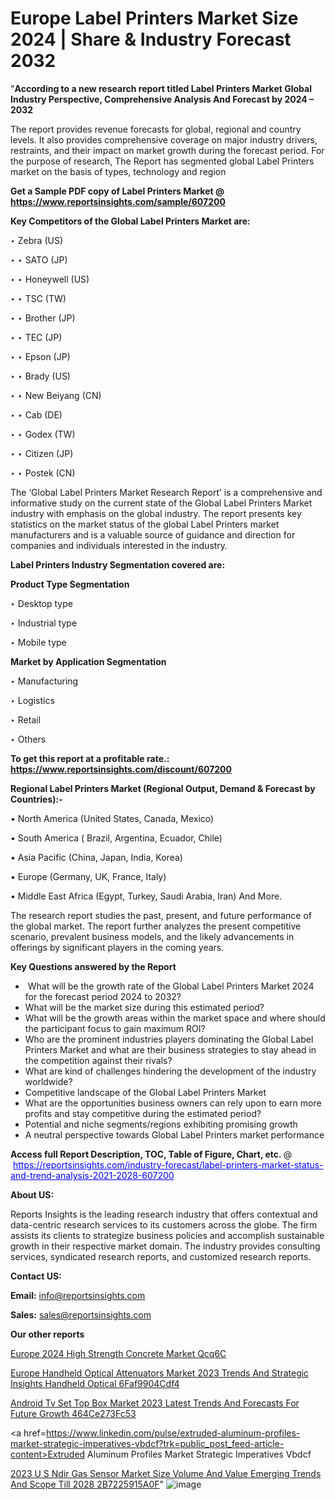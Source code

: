 # Europe Label Printers Market Size 2024 | Share & Industry Forecast 2032

"<strong>According to a new research report titled Label Printers Market Global Industry Perspective, Comprehensive Analysis And Forecast by 2024 – 2032</strong>

The report provides revenue forecasts for global, regional and country levels. It also provides comprehensive coverage on major industry drivers, restraints, and their impact on market growth during the forecast period. For the purpose of research, The Report has segmented global Label Printers market on the basis of types, technology and region

<strong>Get a Sample PDF copy of Label Printers Market </strong><strong>@<a href=https://www.reportsinsights.com/sample/607200 style=color:#0000ff;> https://www.reportsinsights.com/sample/607200</a></strong></font>

<strong>Key Competitors of the Global Label Printers Market are:</strong>

‣ Zebra (US)

‣ 
‣ SATO (JP)

‣ 
‣ Honeywell (US)

‣ 
‣ TSC (TW)

‣ 
‣ Brother (JP)

‣ 
‣ TEC (JP)

‣ 
‣ Epson (JP)

‣ 
‣ Brady (US)

‣ 
‣ New Beiyang (CN)

‣ 
‣ Cab (DE)

‣ 
‣ Godex (TW)

‣ 
‣ Citizen (JP)

‣ 
‣ Postek (CN)

The ‘Global Label Printers Market Research Report’ is a comprehensive and informative study on the current state of the Global Label Printers Market industry with emphasis on the global industry. The report presents key statistics on the market status of the global Label Printers market manufacturers and is a valuable source of guidance and direction for companies and individuals interested in the industry.

<strong>Label Printers Industry Segmentation covered are:</strong>

<strong>Product Type Segmentation</strong>

‣    Desktop type

‣ Industrial type

‣ Mobile type

<strong>Market by Application Segmentation</strong>

‣   Manufacturing

‣ Logistics

‣ Retail

‣ Others

<strong>To get this report at a profitable rate.: <a href=https://www.reportsinsights.com/discount/607200 style=color:#0000ff;>https://www.reportsinsights.com/discount/607200</a></strong></font>

<strong>Regional Label Printers Market (Regional Output, Demand &amp; Forecast by Countries):-</strong>

• North America (United States, Canada, Mexico)

• South America ( Brazil, Argentina, Ecuador, Chile)

• Asia Pacific (China, Japan, India, Korea)

• Europe (Germany, UK, France, Italy)

• Middle East Africa (Egypt, Turkey, Saudi Arabia, Iran) And More.

The research report studies the past, present, and future performance of the global market. The report further analyzes the present competitive scenario, prevalent business models, and the likely advancements in offerings by significant players in the coming years.

<strong>Key Questions answered by the Report</strong>
<ul>
  <li> What will be the growth rate of the Global Label Printers Market 2024 for the forecast period 2024 to 2032?</li>
  <li>What will be the market size during this estimated period?</li>
  <li>What will be the growth areas within the market space and where should the participant focus to gain maximum ROI?</li>
  <li>Who are the prominent industries players dominating the Global Label Printers Market and what are their business strategies to stay ahead in the competition against their rivals?</li>
  <li>What are kind of challenges hindering the development of the industry worldwide?</li>
  <li>Competitive landscape of the Global Label Printers Market</li>
  <li>What are the opportunities business owners can rely upon to earn more profits and stay competitive during the estimated period?</li>
  <li>Potential and niche segments/regions exhibiting promising growth</li>
  <li>A neutral perspective towards Global Label Printers market performance</li>
</ul>
<strong>Access full Report Description, TOC, Table of Figure, Chart, etc. </strong>@  <a href=https://reportsinsights.com/industry-forecast/label-printers-market-status-and-trend-analysis-2021-2028-607200 style=color:#0000ff;>https://reportsinsights.com/industry-forecast/label-printers-market-status-and-trend-analysis-2021-2028-607200</a></font>

<strong><strong>About US</strong>:</strong>

Reports Insights is the leading research industry that offers contextual and data-centric research services to its customers across the globe. The firm assists its clients to strategize business policies and accomplish sustainable growth in their respective market domain. The industry provides consulting services, syndicated research reports, and customized research reports.

<strong>Contact US:</strong>

<p class=""""><b>Email:</b> <a href=mailto:info@reportsinsights.com>info@reportsinsights.com</a></p>
<p class=""""><b>Sales:</b> <a href=mailto:sales@reportsinsights.com>sales@reportsinsights.com</a></p>

<strong>Our other reports</strong>

<a href=https://www.linkedin.com/pulse/europe-2024-high-strength-concrete-market-qcq6c/>Europe 2024 High Strength Concrete Market Qcq6C</a>

<a href=https://medium.com/@aryawankhede943/europe-handheld-optical-attenuators-market-2023-trends-and-strategic-insights-handheld-optical-6faf9904cdf4>Europe Handheld Optical Attenuators Market 2023 Trends And Strategic Insights Handheld Optical 6Faf9904Cdf4</a>

<a href=https://medium.com/@reportsinsights.aj/android-tv-set-top-box-market-2023-latest-trends-and-forecasts-for-future-growth-464ce273fc53>Android Tv Set Top Box Market 2023 Latest Trends And Forecasts For Future Growth 464Ce273Fc53</a>

<a href=https://www.linkedin.com/pulse/extruded-aluminum-profiles-market-strategic-imperatives-vbdcf?trk=public_post_feed-article-content>Extruded Aluminum Profiles Market Strategic Imperatives Vbdcf</a>

<a href=https://medium.com/@nadeemkazi654/2023-u-s-ndir-gas-sensor-market-size-volume-and-value-emerging-trends-and-scope-till-2028-2b7225915a0f>2023 U S Ndir Gas Sensor Market Size Volume And Value Emerging Trends And Scope Till 2028 2B7225915A0F</a>"
![image](https://github.com/Reportsinsights123/RIgrowth/assets/158415881/51559500-be6b-48c3-9385-1aaaf2a3e48a)
